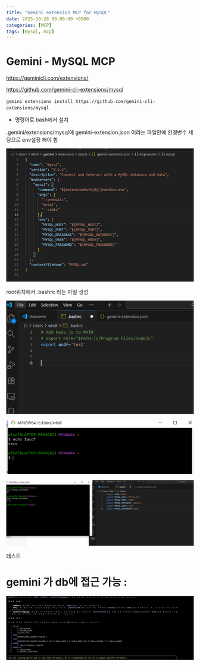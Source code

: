 ```yaml
---
title: "Gemini extension MCP for MySQL"
date: 2025-10-28 00:00:00 +0900
categories: [MCP]
tags: [mysql, mcp]
---
```


# Gemini - MySQL MCP

https://geminicli.com/extensions/

https://github.com/gemini-cli-extensions/mysql

`gemini extensions install https://github.com/gemini-cli-extensions/mysql`

- 명령어로 bash에서 설치

.gemini/extensions/mysql에 gemini-extension.json 이라는 파일안에 환경변수 세팅으로 env설정 해야 함

![Gemini MySQL MCP 설정](/assets/img/mcp/2025-10-28-gemini-mysql-mcp-2.png)

root위치에서 .bashrc 라는 파일 생성

![alt text](/assets/img/mcp/2025-10-28-gemini-mysql-mcp-3.png)

![alt text](/assets/img/mcp/2025-10-28-gemini-mysql-mcp-4.png)

![alt text](/assets/img/mcp/2025-10-28-gemini-mysql-mcp-5.png)

테스트

# gemini 가 db에 접근 가능 :

![alt text](/assets/img/mcp/2025-10-28-gemini-mysql-mcp-6.png)
